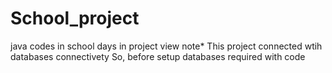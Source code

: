 # School_project
java codes in school days in project view
note* This project connected wtih databases connectivety So, before setup databases required with code
